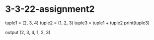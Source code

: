 # 3-3-22-assignment2

tuple1 = (2, 3, 4)
tuple2 = (1, 2, 3)
tuple3 = tuple1 + tuple2
print(tuple3)


output
(2, 3, 4, 1, 2, 3)
